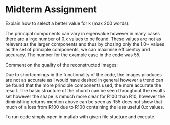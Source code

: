 # Midterm Assignment

Explain how to select a better value for k (max 200 words):

The principal components can vary in eigenvalue however in many cases there are a lrge number of 0.x values to be found. These values are not as relevent as the larger components and thus by chosing only the 1.0+ values as the set of principle components, we can maximise efficientcy and accuracy. The number for the example case in the code was 55.

Comment on the quality of the reconstructed images:

Due to shortcomings in the functionality of the code, the images produces are not as accurate as I would have desired in general however a trend can be found that the more principle components used, the more accurate the result. The basic structure of the church can be seen throughout the results set however the shape is mmuch more clear for R100 than R10, however the diminishing returns mention above can be seen as R55 does not show that much of a loss from R100 due to R100 containing the less useful 0.x values.


To run code simply open in matlab with given file stucture and execute.
